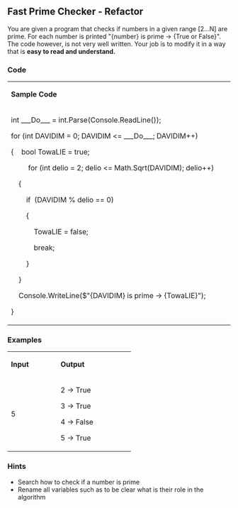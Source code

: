 <h2>Fast Prime Checker - Refactor</h2>
<p>You are given a program that checks if numbers in a given range [2...N] are prime. For each number is printed "{number} is prime -&gt; {True or False}". The code however, is not very well written. Your job is to modify it in a way that is <strong>easy to read and understand.</strong></p>
<h3>Code</h3>
<table width="673">
<tbody>
<tr>
<td width="673">
<p><strong>Sample Code</strong></p>
</td>
</tr>
<tr>
<td width="673">
<p>int ___Do___ = int.Parse(Console.ReadLine());</p>
<p>for (int DAVIDIM = 0; DAVIDIM &lt;= ___Do___; DAVIDIM++)</p>
<p>{&nbsp;&nbsp;&nbsp; bool TowaLIE = true;</p>
<p>&nbsp;&nbsp;&nbsp; &nbsp;&nbsp;&nbsp;&nbsp;&nbsp;for (int delio = 2; delio &lt;= Math.Sqrt(DAVIDIM); delio++)</p>
<p>&nbsp;&nbsp;&nbsp; {</p>
<p>&nbsp;&nbsp;&nbsp; &nbsp;&nbsp;&nbsp;&nbsp;if &nbsp;(DAVIDIM % delio == 0)</p>
<p>&nbsp;&nbsp;&nbsp;&nbsp;&nbsp;&nbsp;&nbsp; {</p>
<p>&nbsp;&nbsp;&nbsp;&nbsp;&nbsp;&nbsp;&nbsp; &nbsp;&nbsp;&nbsp;&nbsp;TowaLIE = false;</p>
<p>&nbsp;&nbsp;&nbsp;&nbsp;&nbsp;&nbsp;&nbsp;&nbsp;&nbsp;&nbsp;&nbsp; break;</p>
<p>&nbsp;&nbsp;&nbsp;&nbsp;&nbsp;&nbsp;&nbsp; }</p>
<p>&nbsp;&nbsp;&nbsp; }</p>
<p>&nbsp;&nbsp;&nbsp; Console.WriteLine($"{DAVIDIM} is prime -&gt; {TowaLIE}");</p>
<p>}</p>
</td>
</tr>
</tbody>
</table>
<h3>Examples</h3>
<table width="247">
<tbody>
<tr>
<td width="96">
<p><strong>Input</strong></p>
</td>
<td width="151">
<p><strong>Output</strong></p>
</td>
</tr>
<tr>
<td width="96">
<p>5</p>
</td>
<td width="151">
<p>2 -&gt; True</p>
<p>3 -&gt; True</p>
<p>4 -&gt; False</p>
<p>5 -&gt; True</p>
</td>
</tr>
</tbody>
</table>
<h3>Hints</h3>
<ul>
<li>Search how to check if a number is prime</li>
<li>Rename all variables such as to be clear what is their role in the algorithm</li>
</ul>